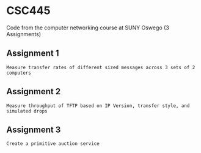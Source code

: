 # CSC445

Code from the computer networking course at SUNY Oswego (3 Assignments)

## Assignment 1

	Measure transfer rates of different sized messages across 3 sets of 2 computers

## Assignment 2

	Measure throughput of TFTP based on IP Version, transfer style, and simulated drops

## Assignment 3

	Create a primitive auction service
